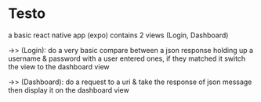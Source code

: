 # Testo

a basic react native app (expo)
contains 2 views (Login, Dashboard)

->> (Login):
do a very basic compare between a json response
holding up a username & password with a user entered
ones, if they matched it switch the view to the dashboard view

->> (Dashboard):
do a request to a uri & take the response of json message
then display it on the dashboard view
